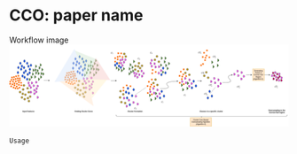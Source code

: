 # CCO: paper name
Workflow image
![Image](https://github.com/priyomondal/CCO/blob/main/my_folder/diagram_updated_workflow.png)

```
Usage



